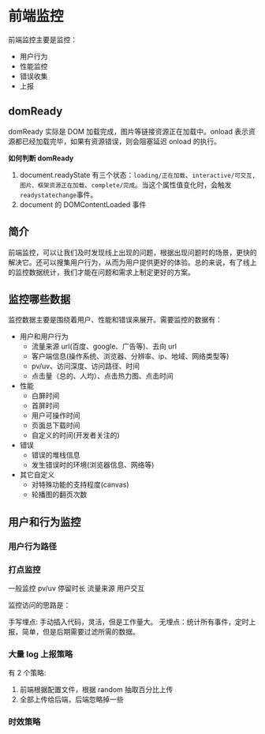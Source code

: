 # 前端监控

前端监控主要是监控：

- 用户行为
- 性能监控
- 错误收集
- 上报

## domReady

domReady 实际是 DOM 加载完成，图片等链接资源正在加载中。onload 表示资源都已经加载完毕，如果有资源错误，则会阻塞延迟 onload 的执行。

**如何判断 domReady**

1. document.readyState 有三个状态：`loading/正在加载`、`interactive/可交互,图片、框架资源正在加载`、`complete/完成`。当这个属性值变化时，会触发`readystatechange`事件。
2. document 的 DOMContentLoaded 事件

## 简介

前端监控，可以让我们及时发现线上出现的问题，根据出现问题时的场景，更快的解决它。还可以搜集用户行为，从而为用户提供更好的体验。总的来说，有了线上的监控数据统计，我们才能在问题和需求上制定更好的方案。

## 监控哪些数据

监控数据主要是围绕着用户、性能和错误来展开。需要监控的数据有：

- 用户和用户行为
  - 流量来源 url(百度、google、广告等)、去向 url
  - 客户端信息(操作系统、浏览器、分辨率、ip、地域、网络类型等)
  - pv/uv、访问深度、访问路径、时间
  - 点击量（总的、人均）、点击热力图、点击时间
- 性能
  - 白屏时间
  - 首屏时间
  - 用户可操作时间
  - 页面总下载时间
  - 自定义的时间(开发者关注的)
- 错误
  - 错误的堆栈信息
  - 发生错误时的环境(浏览器信息、网络等)
- 其它自定义
  - 对特殊功能的支持程度(canvas)
  - 轮播图的翻页次数

## 用户和行为监控

### 用户行为路径

### 打点监控

一般监控 pv/uv 停留时长 流量来源 用户交互

监控访问的思路是：

手写埋点: 手动插入代码，灵活，但是工作量大。
无埋点：统计所有事件，定时上报，简单，但是后期需要过滤所需的数据。

### 大量 log 上报策略

有 2 个策略:

1. 前端根据配置文件，根据 random 抽取百分比上传
2. 全部上传给后端，后端忽略掉一些

### 时效策略
